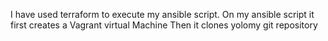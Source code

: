 I have used terraform to execute my ansible script.
On my ansible script it first creates a Vagrant virtual Machine
Then it clones yolomy git repository 